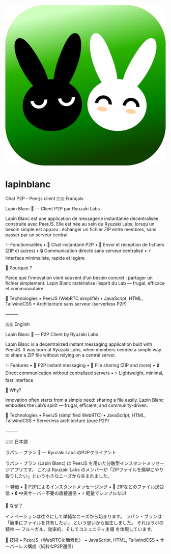 ![Logo](./lapinblanc.png)


# lapinblanc
Chat P2P - Peerjs client 
🇫🇷 Français

Lapin Blanc 🐇 — Client P2P par Ryuzaki Labs

Lapin Blanc est une application de messagerie instantanée décentralisée construite avec PeerJS.
Elle est née au sein du Ryuzaki Labs, lorsqu’un besoin simple est apparu : échanger un fichier ZIP entre membres, sans passer par un serveur central.

✨ Fonctionnalités
	•	💬 Chat instantané P2P
	•	📁 Envoi et réception de fichiers (ZIP et autres)
	•	🔒 Communication directe sans serveur centralisé
	•	⚡ Interface minimaliste, rapide et légère

🚀 Pourquoi ?

Parce que l’innovation vient souvent d’un besoin concret : partager un fichier simplement.
Lapin Blanc matérialise l’esprit du Lab — frugal, efficace et communautaire.

🔧 Technologies
	•	PeerJS (WebRTC simplifié)
	•	JavaScript, HTML, TailwindCSS
	•	Architecture sans serveur (serverless P2P)

⸻

🇬🇧 English

Lapin Blanc 🐇 — P2P Client by Ryuzaki Labs

Lapin Blanc is a decentralized instant messaging application built with PeerJS.
It was born at Ryuzaki Labs, when members needed a simple way to share a ZIP file without relying on a central server.

✨ Features
	•	💬 P2P instant messaging
	•	📁 File sharing (ZIP and more)
	•	🔒 Direct communication without centralized servers
	•	⚡ Lightweight, minimal, fast interface

🚀 Why?

Innovation often starts from a simple need: sharing a file easily.
Lapin Blanc embodies the Lab’s spirit — frugal, efficient, and community-driven.

🔧 Technologies
	•	PeerJS (simplified WebRTC)
	•	JavaScript, HTML, TailwindCSS
	•	Serverless architecture (pure P2P)

⸻

🇯🇵 日本語

ラパン・ブラン 🐇 — Ryuzaki Labs のP2Pクライアント

ラパン・ブラン (Lapin Blanc) は PeerJS を用いた分散型インスタントメッセージアプリです。
これは Ryuzaki Labs のメンバーが「ZIPファイルを簡単にやり取りしたい」という小さなニーズから生まれました。

✨ 特徴
	•	💬 P2Pによるインスタントメッセージング
	•	📁 ZIPなどのファイル送受信
	•	🔒 中央サーバー不要の直接通信
	•	⚡ 軽量でシンプルなUI

🚀 なぜ？

イノベーションは往々にして単純なニーズから始まります。
ラパン・ブランは 「簡単にファイルを共有したい」 という思いから誕生しました。
それはラボの精神 — フルーガル、効率的、そしてコミュニティ主導 を体現しています。

🔧 技術
	•	PeerJS（WebRTCを簡素化）
	•	JavaScript, HTML, TailwindCSS
	•	サーバーレス構成（純粋なP2P通信）
